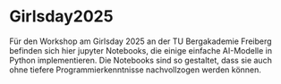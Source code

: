 # Girlsday2025

Für den Workshop am Girlsday 2025 an der TU Bergakademie Freiberg befinden sich hier jupyter Notebooks, die einige einfache AI-Modelle in Python implementieren. Die Notebooks sind so gestaltet, dass sie auch ohne tiefere Programmierkenntnisse nachvollzogen werden können.


